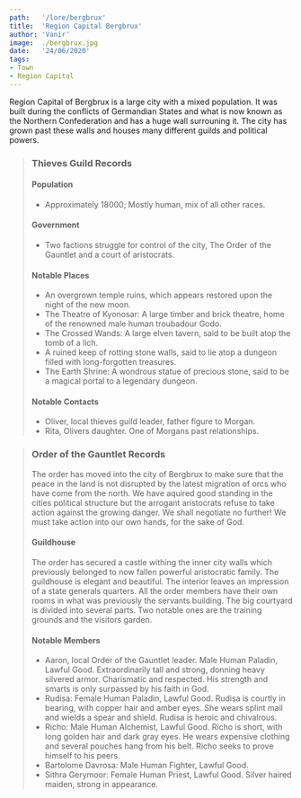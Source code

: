 ```yaml
---
path:   '/lore/bergbrux'
title:  'Region Capital Bergbrux'
author: 'Vanir'
image:  ./bergbrux.jpg
date:   '24/06/2020'
tags: 
- Town
- Region Capital
---
```


Region Capital of Bergbrux is a large city with a mixed population. It was built during the conflicts of Germandian States and what is now known as the Northern Confederation and has a huge wall surrouning it. The city has grown past these walls and houses many different guilds and political powers.


> ### Thieves Guild Records
> #### Population
> + Approximately 18000; Mostly human, mix of all other races. 
> #### Government
> + Two factions struggle for control of the city, The Order of the Gauntlet and a court of aristocrats.
> #### Notable Places
> + An overgrown temple ruins, which appears restored upon the night of the new moon.
> + The Theatre of Kyonosar: A large timber and brick theatre, home of the renowned male human troubadour Godo.
> + The Crossed Wands: A large elven tavern, said to be built atop the tomb of a lich.
> + A ruined keep of rotting stone walls, said to lie atop a dungeon filled with long-forgotten treasures.
> + The Earth Shrine: A wondrous statue of precious stone, said to be a magical portal to a legendary dungeon.
> #### Notable Contacts
> + Oliver, local thieves guild leader, father figure to Morgan.
> + Rita, Olivers daughter. One of Morgans past relationships.

> ### Order of the Gauntlet Records 
> The order has moved into the city of Bergbrux to make sure that the peace in the land is not disrupted by the
> latest migration of orcs who have come from the north. We have aquired good standing in the cities political structure
> but the arrogant aristocrats refuse to take action against the growing danger. We shall negotiate no further!
> We must take action into our own hands, for the sake of God.
> #### Guildhouse
> The order has secured a castle withing the inner city walls which previously belonged to now fallen powerful aristocratic family. The guildhouse is elegant and beautiful. The interior leaves an impression of a state generals quarters. All the order members have their own rooms in what was previously the servants building. The big courtyard is divided into several parts. Two notable ones are the training grounds and the visitors garden. 
> #### Notable Members
> + Aaron, local Order of the Gauntlet leader. Male Human Paladin, Lawful Good. Extraordinarily tall and strong, donning heavy silvered armor. Charismatic and respected. His strength and smarts is only surpassed by his faith in God.
> + Rudisa: Female Human Paladin, Lawful Good. Rudisa is courtly in bearing, with copper hair and amber eyes. She wears splint mail and wields a spear and shield. Rudisa is heroic and chivalrous.
> + Richo: Male Human Alchemist, Lawful Good. Richo is short, with long golden hair and dark gray eyes. He wears expensive clothing and several pouches hang from his belt. Richo seeks to prove himself to his peers.
> + Bartolome Davrosa: Male Human Fighter, Lawful Good.
> + Sithra Gerymoor: Female Human Priest, Lawful Good. Silver haired maiden, strong in appearance.
